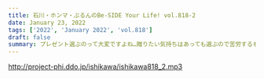 ```yaml
---
title: 石川・ホンマ・ぶるんのBe-SIDE Your Life! vol.818-2
date: January 23, 2022
tags: ['2022', 'January 2022', 'vol.818']
draft: false
summary: プレゼント選ぶのって大変ですよね…贈りたい気持ちはあっても選ぶので苦労するものです…
---
```


http://project-phi.ddo.jp/ishikawa/ishikawa818_2.mp3